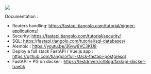 ![](https://github.com/mlco2/codecarbon/blob/api/api/Images/CodecarbonDB.jpg)


Documentation :

- Routers handling: https://fastapi.tiangolo.com/tutorial/bigger-applications/
- Security: https://fastapi.tiangolo.com/tutorial/security/
- SQL: https://fastapi.tiangolo.com/tutorial/sql-databases/
- Alembic : https://youtu.be/36yw8VC3KU8
- Deploy a full stack FastAPI / Vue.js app : https://github.com/tiangolo/full-stack-fastapi-postgresql
- FastAPI + PG on docker : https://testdriven.io/blog/fastapi-docker-traefik
